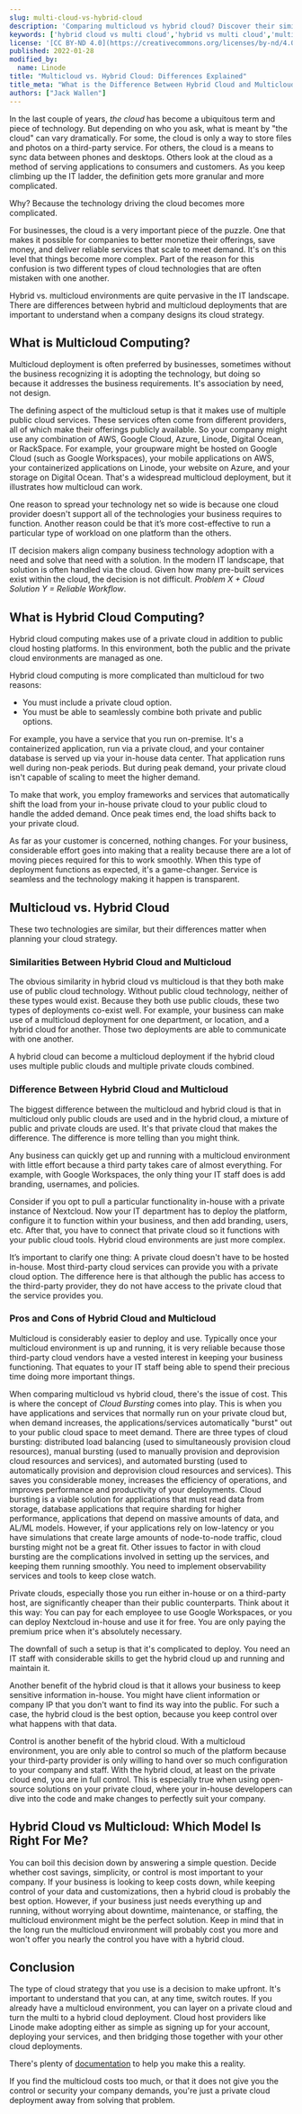 ```yaml
---
slug: multi-cloud-vs-hybrid-cloud
description: 'Comparing multicloud vs hybrid cloud? Discover their similarities, differences, and the pros and cons of each approach. Find the right one for you by reading this guide.'
keywords: ['hybrid cloud vs multi cloud','hybrid vs multi cloud','multi-cloud vs hybrid cloud']
license: '[CC BY-ND 4.0](https://creativecommons.org/licenses/by-nd/4.0)'
published: 2022-01-28
modified_by:
  name: Linode
title: "Multicloud vs. Hybrid Cloud: Differences Explained"
title_meta: "What is the Difference Between Hybrid Cloud and Multicloud?"
authors: ["Jack Wallen"]
---
```


In the last couple of years, *the cloud* has become a ubiquitous term and piece of technology. But depending on who you ask, what is meant by "the cloud" can vary dramatically. For some, the cloud is only a way to store files and photos on a third-party service. For others, the cloud is a means to sync data between phones and desktops. Others look at the cloud as a method of serving applications to consumers and customers. As you keep climbing up the IT ladder, the definition gets more granular and more complicated.

Why? Because the technology driving the cloud becomes more complicated.

For businesses, the cloud is a very important piece of the puzzle. One that makes it possible for companies to better monetize their offerings, save money, and deliver reliable services that scale to meet demand. It's on this level that things become more complex. Part of the reason for this confusion is two different types of cloud technologies that are often mistaken with one another.

Hybrid vs. multicloud environments are quite pervasive in the IT landscape. There are differences between hybrid and multicloud deployments that are important to understand when a company designs its cloud strategy.

## What is Multicloud Computing?

Multicloud deployment is often preferred by businesses, sometimes without the business recognizing it is adopting the technology, but doing so because it addresses the business requirements. It's association by need, not design.

The defining aspect of the multicloud setup is that it makes use of multiple public cloud services. These services often come from different providers, all of which make their offerings publicly available. So your company might use any combination of AWS, Google Cloud, Azure, Linode, Digital Ocean, or RackSpace. For example, your groupware might be hosted on Google Cloud (such as Google Workspaces), your mobile applications on AWS, your containerized applications on Linode, your website on Azure, and your storage on Digital Ocean. That's a widespread multicloud deployment, but it illustrates how multicloud can work.

One reason to spread your technology net so wide is because one cloud provider doesn't support all of the technologies your business requires to function. Another reason could be that it’s more cost-effective to run a particular type of workload on one platform than the others.

IT decision makers align company business technology adoption with a need and solve that need with a solution. In the modern IT landscape, that solution is often handled via the cloud. Given how many pre-built services exist within the cloud, the decision is not difficult. *Problem X + Cloud Solution Y = Reliable Workflow*.

## What is Hybrid Cloud Computing?

Hybrid cloud computing makes use of a private cloud in addition to public cloud hosting platforms. In this environment, both the public and the private cloud environments are managed as one.

Hybrid cloud computing is more complicated than multicloud for two reasons:

- You must include a private cloud option.
- You must be able to seamlessly combine both private and public options.

For example, you have a service that you run on-premise. It's a containerized application, run via a private cloud, and your container database is served up via your in-house data center. That application runs well during non-peak periods. But during peak demand, your private cloud isn't capable of scaling to meet the higher demand.

To make that work, you employ frameworks and services that automatically shift the load from your in-house private cloud to your public cloud to handle the added demand. Once peak times end, the load shifts back to your private cloud.

As far as your customer is concerned, nothing changes. For your business, considerable effort goes into making that a reality because there are a lot of moving pieces required for this to work smoothly. When this type of deployment functions as expected, it's a game-changer. Service is seamless and the technology making it happen is transparent.

## Multicloud vs. Hybrid Cloud

These two technologies are similar, but their differences matter when planning your cloud strategy.

### Similarities Between Hybrid Cloud and Multicloud

The obvious similarity in hybrid cloud vs multicloud is that they both make use of public cloud technology. Without public cloud technology, neither of these types would exist. Because they both use public clouds, these two types of deployments co-exist well. For example, your business can make use of a multicloud deployment for one department, or location, and a hybrid cloud for another. Those two deployments are able to communicate with one another.

A hybrid cloud can become a multicloud deployment if the hybrid cloud uses multiple public clouds and multiple private clouds combined.

### Difference Between Hybrid Cloud and Multicloud

The biggest difference between the multicloud and hybrid cloud is that in multicloud only public clouds are used and in the hybrid cloud, a mixture of public and private clouds are used. It's that private cloud that makes the difference. The difference is more telling than you might think.

Any business can quickly get up and running with a multicloud environment with little effort because a third party takes care of almost everything. For example, with Google Workspaces, the only thing your IT staff does is add branding, usernames, and policies.

Consider if you opt to pull a particular functionality in-house with a private instance of Nextcloud. Now your IT department has to deploy the platform, configure it to function within your business, and then add branding, users, etc. After that, you have to connect that private cloud so it functions with your public cloud tools. Hybrid cloud environments are just more complex.

It’s important to clarify one thing: A private cloud doesn't have to be hosted in-house. Most third-party cloud services can provide you with a private cloud option. The difference here is that although the public has access to the third-party provider, they do not have access to the private cloud that the service provides you.

### Pros and Cons of Hybrid Cloud and Multicloud

Multicloud is considerably easier to deploy and use. Typically once your multicloud environment is up and running, it is very reliable because those third-party cloud vendors have a vested interest in keeping your business functioning. That equates to your IT staff being able to spend their precious time doing more important things.

When comparing multicloud vs hybrid cloud, there's the issue of cost. This is where the concept of *Cloud Bursting* comes into play. This is when you have applications and services that normally run on your private cloud but, when demand increases, the applications/services automatically "burst" out to your public cloud space to meet demand. There are three types of cloud bursting: distributed load balancing (used to simultaneously provision cloud resources), manual bursting (used to manually provision and deprovision cloud resources and services), and automated bursting (used to automatically provision and deprovision cloud resources and services). This saves you considerable money, increases the efficiency of operations, and improves performance and productivity of your deployments. Cloud bursting is a viable solution for applications that must read data from storage, database applications that require sharding for higher performance, applications that depend on massive amounts of data, and AL/ML models. However, if your applications rely on low-latency or you have simulations that create large amounts of node-to-node traffic, cloud bursting might not be a great fit. Other issues to factor in with cloud bursting are the complications involved in setting up the services, and keeping them running smoothly. You need to implement observability services and tools to keep close watch.

Private clouds, especially those you run either in-house or on a third-party host, are significantly cheaper than their public counterparts. Think about it this way: You can pay for each employee to use Google Workspaces, or you can deploy Nextcloud in-house and use it for free. You are only paying the premium price when it's absolutely necessary.

The downfall of such a setup is that it's complicated to deploy. You need an IT staff with considerable skills to get the hybrid cloud up and running and maintain it.

Another benefit of the hybrid cloud is that it allows your business to keep sensitive information in-house. You might have client information or company IP that you don't want to find its way into the public. For such a case, the hybrid cloud is the best option, because you keep control over what happens with that data.

Control is another benefit of the hybrid cloud. With a multicloud environment, you are only able to control so much of the platform because your third-party provider is only willing to hand over so much configuration to your company and staff. With the hybrid cloud, at least on the private cloud end, you are in full control. This is especially true when using open-source solutions on your private cloud, where your in-house developers can dive into the code and make changes to perfectly suit your company.

## Hybrid Cloud vs Multicloud: Which Model Is Right For Me?

You can boil this decision down by answering a simple question. Decide whether cost savings, simplicity, or control is most important to your company. If your business is looking to keep costs down, while keeping control of your data and customizations, then a hybrid cloud is probably the best option. However, if your business just needs everything up and running, without worrying about downtime, maintenance, or staffing, the multicloud environment might be the perfect solution. Keep in mind that in the long run the multicloud environment will probably cost you more and won't offer you nearly the control you have with a hybrid cloud.

## Conclusion

The type of cloud strategy that you use is a decision to make upfront. It's important to understand that you can, at any time, switch routes. If you already have a multicloud environment, you can layer on a private cloud and turn the multi to a hybrid cloud deployment. Cloud host providers like Linode make adopting either as simple as signing up for your account, deploying your services, and then bridging those together with your other cloud deployments.

There's plenty of [documentation](/docs/) to help you make this a reality.

If you find the multicloud costs too much, or that it does not give you the control or security your company demands, you're just a private cloud deployment away from solving that problem.
